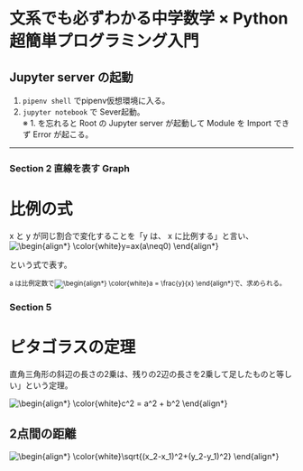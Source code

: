 # 文系でも必ずわかる中学数学 × Python 超簡単プログラミング入門

## Jupyter server の起動

1. `pipenv shell` でpipenv仮想環境に入る。
2. `jupyter notebook` で Sever起動。    
   ※ 1. を忘れると Root の Jupyter server が起動して Module を Import できず Error が起こる。

---

### Section 2 直線を表す Graph

# 比例の式

x と y が同じ割合で変化することを「y は、 x に比例する」と言い、
![\begin{align*} \color{white}y=ax(a\neq0)
\end{align*}
](https://render.githubusercontent.com/render/math?math=%5CLarge+%5Cdisplaystyle+%5Cbegin%7Balign%2A%7D%0A%5Ccolor%7Bwhite%7Dy%3Dax%28a%5Cneq0%29%0A%5Cend%7Balign%2A%7D%0A)

という式で表す。

<small>a は比例定数で![\begin{align*}
\color{white}a = \frac{y}{x}
\end{align*}
](https://render.githubusercontent.com/render/math?math=%5Cdisplaystyle+%5Cbegin%7Balign%2A%7D%0A%5Ccolor%7Bwhite%7Da+%3D+%5Cfrac%7By%7D%7Bx%7D%0A%5Cend%7Balign%2A%7D%0A)で、求められる。</small>
### Section 5

# ピタゴラスの定理

直角三角形の斜辺の長さの2乗は、残りの2辺の長さを2乗して足したものと等しい」という定理。

![\begin{align*} \color{white}c^2 = a^2 + b^2 \end{align*}](https://render.githubusercontent.com/render/math?math=%5Clarge+%5Cdisplaystyle+%5Cbegin%7Balign%2A%7D%0A++%5Ccolor%7Bwhite%7Dc%5E2+%3D+a%5E2+%2B+b%5E2%0A%5Cend%7Balign%2A%7D)

## 2点間の距離

![\begin{align*} \color{white}\sqrt{(x_2-x_1)^2+(y_2-y_1)^2} \end{align*}
](https://render.githubusercontent.com/render/math?math=%5Cdisplaystyle+%5Cbegin%7Balign%2A%7D%0A%5Ccolor%7Bwhite%7D%5Csqrt%7B%28x_2-x_1%29%5E2%2B%28y_2-y_1%29%5E2%7D%0A%5Cend%7Balign%2A%7D%0A)